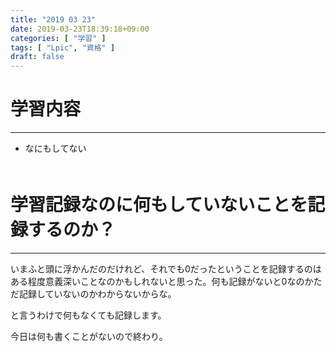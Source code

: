 ```yaml
---
title: "2019 03 23"
date: 2019-03-23T18:39:18+09:00
categories: [ "学習" ]
tags: [ "Lpic", "資格" ]
draft: false
---
```


# 学習内容
---
 - なにもしてない
　  
　  

# 学習記録なのに何もしていないことを記録するのか？
---
いまふと頭に浮かんだのだけれど、それでも0だったということを記録するのはある程度意義深いことなのかもしれないと思った。何も記録がないと0なのかただ記録していないのかわからないからな。

と言うわけで何もなくても記録します。

今日は何も書くことがないので終わり。
